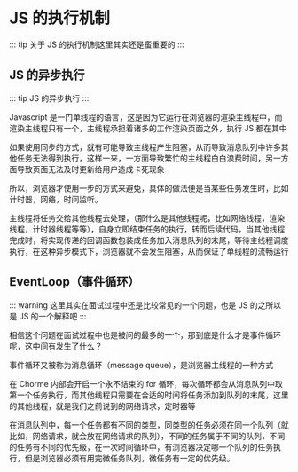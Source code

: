 # JS 的执行机制

::: tip
关于 JS 的执行机制这里其实还是蛮重要的
:::

## JS 的异步执行

::: tip
JS 的异步执行
:::

Javascript 是一门单线程的语言，这是因为它运行在浏览器的渲染主线程中，而渲染主线程只有一个，主线程承担着诸多的工作渲染页面之外，执行 JS 都在其中

如果使用同步的方式，就有可能导致主线程产生阻塞，从而导致消息队列中许多其他任务无法得到执行，这样一来，一方面导致繁忙的主线程白白浪费时间，另一方面导致页面无法及时更新给用户造成卡死现象

所以，浏览器才使用一步的方式来避免，具体的做法便是当某些任务发生时，比如计时器，网络，时间监听。

主线程将任务交给其他线程去处理，（那什么是其他线程呢，比如网络线程，渲染线程，计时器线程等等），自身立即结束任务的执行，转而后续代码，当其他线程完成时，将实现传递的回调函数包装成任务加入消息队列的末尾，等待主线程调度执行，在这种异步模式下，浏览器就不会发生阻塞，从而保证了单线程的流畅运行

## EventLoop（事件循环）

::: warning
这里其实在面试过程中还是比较常见的一个问题，也是 JS 的之所以是 JS 的一个解释吧
:::

相信这个问题在面试过程中也是被问的最多的一个，那到底是什么才是事件循环呢，这中间有发生了什么？

事件循环又被称为消息循环（message queue），是浏览器主线程的一种方式

在 Chorme 内部会开启一个永不结束的 for 循环，每次循环都会从消息队列中取第一个任务执行，而其他线程只需要在合适的时间将任务添加到队列的末尾，这里的其他线程，就是我们之前说到的网络请求，定时器等

在消息队列中，每一个任务都有不同的类型，同类型的任务必须在同一个队列（就比如，网络请求，就会放在网络请求的队列），不同的任务属于不同的队列，不同的任务有不同的优先级，在一次时间循环中，有浏览器决定哪一个队列的任务执行，但是浏览器必须有用完微任务队列，微任务有一定的优先级。
